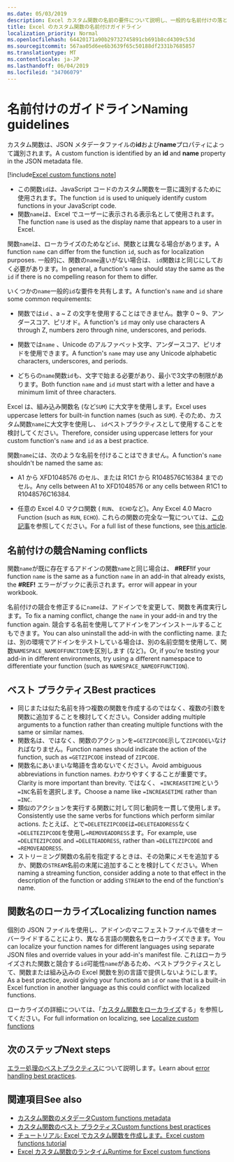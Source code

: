 ```yaml
---
ms.date: 05/03/2019
description: Excel カスタム関数の名前の要件について説明し、一般的な名前付けの落とし穴を回避します。
title: Excel のカスタム関数の名前付けガイドライン
localization_priority: Normal
ms.openlocfilehash: 64420171a90b29732745891cb691b8cd4309c53d
ms.sourcegitcommit: 567aa05d6ee6b3639f65c50188df2331b7685857
ms.translationtype: MT
ms.contentlocale: ja-JP
ms.lasthandoff: 06/04/2019
ms.locfileid: "34706079"
---
```

# <a name="naming-guidelines"></a><span data-ttu-id="01719-103">名前付けのガイドライン</span><span class="sxs-lookup"><span data-stu-id="01719-103">Naming guidelines</span></span>

<span data-ttu-id="01719-104">カスタム関数は、JSON メタデータファイルの**id**および**name**プロパティによって識別されます。</span><span class="sxs-lookup"><span data-stu-id="01719-104">A custom function is identified by an **id** and **name** property in the JSON metadata file.</span></span>

[!include[Excel custom functions note](../includes/excel-custom-functions-note.md)]

- <span data-ttu-id="01719-105">この関数`id`は、JavaScript コードのカスタム関数を一意に識別するために使用されます。</span><span class="sxs-lookup"><span data-stu-id="01719-105">The function `id` is used to uniquely identify custom functions in your JavaScript code.</span></span> 
- <span data-ttu-id="01719-106">関数`name`は、Excel でユーザーに表示される表示名として使用されます。</span><span class="sxs-lookup"><span data-stu-id="01719-106">The function `name` is used as the display name that appears to a user in Excel.</span></span> 

<span data-ttu-id="01719-107">関数`name`は、ローカライズのためなど`id`、関数とは異なる場合があります。</span><span class="sxs-lookup"><span data-stu-id="01719-107">A function `name` can differ from the function `id`, such as for localization purposes.</span></span> <span data-ttu-id="01719-108">一般的に、関数の`name`違いがない場合は、 `id`関数はと同じにしておく必要があります。</span><span class="sxs-lookup"><span data-stu-id="01719-108">In general, a function's `name` should stay the same as the `id` if there is no compelling reason for them to differ.</span></span>

<span data-ttu-id="01719-109">いくつかの`name`一般的`id`な要件を共有します。</span><span class="sxs-lookup"><span data-stu-id="01719-109">A function's `name` and `id` share some common requirements:</span></span>

- <span data-ttu-id="01719-110">関数では`id` 、a ~ Z の文字を使用することはできません。数字 0 ~ 9、アンダースコア、ピリオド。</span><span class="sxs-lookup"><span data-stu-id="01719-110">A function's `id` may only use characters A through Z, numbers zero through nine, underscores, and periods.</span></span>

- <span data-ttu-id="01719-111">関数では`name` 、Unicode のアルファベット文字、アンダースコア、ピリオドを使用できます。</span><span class="sxs-lookup"><span data-stu-id="01719-111">A function's `name` may use any Unicode alphabetic characters, underscores, and periods.</span></span>

- <span data-ttu-id="01719-112">どちらの`name`関数`id`も、文字で始まる必要があり、最小で3文字の制限があります。</span><span class="sxs-lookup"><span data-stu-id="01719-112">Both function `name` and `id` must start with a letter and have a minimum limit of three characters.</span></span>

<span data-ttu-id="01719-113">Excel は、組み込み関数名 (など`SUM`) に大文字を使用します。</span><span class="sxs-lookup"><span data-stu-id="01719-113">Excel uses uppercase letters for built-in function names (such as `SUM`).</span></span> <span data-ttu-id="01719-114">そのため、カスタム関数`name`に大文字を使用し、 `id`ベストプラクティスとして使用することを検討してください。</span><span class="sxs-lookup"><span data-stu-id="01719-114">Therefore, consider using uppercase letters for your custom function's `name` and `id` as a best practice.</span></span>

<span data-ttu-id="01719-115">関数`name`には、次のような名前を付けることはできません。</span><span class="sxs-lookup"><span data-stu-id="01719-115">A function's `name` shouldn't be named the same as:</span></span>

- <span data-ttu-id="01719-116">A1 から XFD1048576 のセル、または R1C1 から R1048576C16384 までのセル。</span><span class="sxs-lookup"><span data-stu-id="01719-116">Any cells between A1 to XFD1048576 or any cells between R1C1 to R1048576C16384.</span></span>

- <span data-ttu-id="01719-117">任意の Excel 4.0 マクロ関数 ( `RUN`、 `ECHO`など)。</span><span class="sxs-lookup"><span data-stu-id="01719-117">Any Excel 4.0 Macro Function (such as `RUN`, `ECHO`).</span></span>  <span data-ttu-id="01719-118">これらの関数の完全な一覧については、[この記事](https://www.microsoft.com/en-us/download/details.aspx?id=1465)を参照してください。</span><span class="sxs-lookup"><span data-stu-id="01719-118">For a full list of these functions, see [this article](https://www.microsoft.com/en-us/download/details.aspx?id=1465).</span></span>

## <a name="naming-conflicts"></a><span data-ttu-id="01719-119">名前付けの競合</span><span class="sxs-lookup"><span data-stu-id="01719-119">Naming conflicts</span></span>

<span data-ttu-id="01719-120">関数`name`が既に存在するアドインの関数`name`と同じ場合は、 **#REF!**</span><span class="sxs-lookup"><span data-stu-id="01719-120">If your function `name` is the same as a function `name` in an add-in that already exists, the **#REF!**</span></span> <span data-ttu-id="01719-121">エラーがブックに表示されます。</span><span class="sxs-lookup"><span data-stu-id="01719-121">error will appear in your workbook.</span></span>

<span data-ttu-id="01719-122">名前付けの競合を修正するに`name`は、アドインでを変更して、関数を再度実行します。</span><span class="sxs-lookup"><span data-stu-id="01719-122">To fix a naming conflict, change the `name` in your add-in and try the function again.</span></span> <span data-ttu-id="01719-123">競合する名前を使用してアドインをアンインストールすることもできます。</span><span class="sxs-lookup"><span data-stu-id="01719-123">You can also uninstall the add-in with the conflicting name.</span></span> <span data-ttu-id="01719-124">または、別の環境でアドインをテストしている場合は、別の名前空間を使用して、関数`NAMESPACE_NAMEOFFUNCTION`を区別します (など)。</span><span class="sxs-lookup"><span data-stu-id="01719-124">Or, if you're testing your add-in in different environments, try using a different namespace to differentiate your function (such as `NAMESPACE_NAMEOFFUNCTION`).</span></span>

## <a name="best-practices"></a><span data-ttu-id="01719-125">ベスト プラクティス</span><span class="sxs-lookup"><span data-stu-id="01719-125">Best practices</span></span>

- <span data-ttu-id="01719-126">同じまたは似た名前を持つ複数の関数を作成するのではなく、複数の引数を関数に追加することを検討してください。</span><span class="sxs-lookup"><span data-stu-id="01719-126">Consider adding multiple arguments to a function rather than creating multiple functions with the same or similar names.</span></span>
- <span data-ttu-id="01719-127">関数名は、ではなく、関数のアクションを`=GETZIPCODE`示して`ZIPCODE`いなければなりません。</span><span class="sxs-lookup"><span data-stu-id="01719-127">Function names should indicate the action of the function, such as `=GETZIPCODE` instead of `ZIPCODE`.</span></span>
- <span data-ttu-id="01719-128">関数名にあいまいな略語を含めないでください。</span><span class="sxs-lookup"><span data-stu-id="01719-128">Avoid ambiguous abbreviations in function names.</span></span> <span data-ttu-id="01719-129">わかりやすくすることが重要です。</span><span class="sxs-lookup"><span data-stu-id="01719-129">Clarity is more important than brevity.</span></span> <span data-ttu-id="01719-130">ではなく、 `=INCREASETIME`という`=INC`名前を選択します。</span><span class="sxs-lookup"><span data-stu-id="01719-130">Choose a name like `=INCREASETIME` rather than `=INC`.</span></span>
- <span data-ttu-id="01719-131">類似のアクションを実行する関数に対して同じ動詞を一貫して使用します。</span><span class="sxs-lookup"><span data-stu-id="01719-131">Consistently use the same verbs for functions which perform similar actions.</span></span> <span data-ttu-id="01719-132">たとえば、とで`=DELETEZIPCODE`は`=DELETEADDRESS`なく`=DELETEZIPCODE`を使用し`=REMOVEADDRESS`ます。</span><span class="sxs-lookup"><span data-stu-id="01719-132">For example, use `=DELETEZIPCODE` and `=DELETEADDRESS`, rather than `=DELETEZIPCODE` and `=REMOVEADDRESS`.</span></span>
- <span data-ttu-id="01719-133">ストリーミング関数の名前を指定するときは、その効果にメモを追加するか、関数の`STREAM`名前の末尾に追加することを検討してください。</span><span class="sxs-lookup"><span data-stu-id="01719-133">When naming a streaming function, consider adding a note to that effect in the description of the function or adding `STREAM` to the end of the function's name.</span></span>

## <a name="localizing-function-names"></a><span data-ttu-id="01719-134">関数名のローカライズ</span><span class="sxs-lookup"><span data-stu-id="01719-134">Localizing function names</span></span>

<span data-ttu-id="01719-135">個別の JSON ファイルを使用し、アドインのマニフェストファイルで値をオーバーライドすることにより、異なる言語の関数名をローカライズできます。</span><span class="sxs-lookup"><span data-stu-id="01719-135">You can localize your function names for different languages using separate JSON files and override values in your add-in's manifest file.</span></span> <span data-ttu-id="01719-136">これはローカライズされた関数と競合する`id`可能性`name`があるため、ベストプラクティスとして、関数または組み込みの Excel 関数を別の言語で提供しないようにします。</span><span class="sxs-lookup"><span data-stu-id="01719-136">As a best practice, avoid giving your functions an `id` or `name` that is a built-in Excel function in another language as this could conflict with localized functions.</span></span>

<span data-ttu-id="01719-137">ローカライズの詳細については、「[カスタム関数をローカライズ](custom-functions-localize.md)する」を参照してください。</span><span class="sxs-lookup"><span data-stu-id="01719-137">For full information on localizing, see [Localize custom functions](custom-functions-localize.md)</span></span>

## <a name="next-steps"></a><span data-ttu-id="01719-138">次のステップ</span><span class="sxs-lookup"><span data-stu-id="01719-138">Next steps</span></span>
<span data-ttu-id="01719-139">[エラー処理のベストプラクティス](custom-functions-errors.md)について説明します。</span><span class="sxs-lookup"><span data-stu-id="01719-139">Learn about [error handling best practices](custom-functions-errors.md).</span></span>

## <a name="see-also"></a><span data-ttu-id="01719-140">関連項目</span><span class="sxs-lookup"><span data-stu-id="01719-140">See also</span></span>

* [<span data-ttu-id="01719-141">カスタム関数のメタデータ</span><span class="sxs-lookup"><span data-stu-id="01719-141">Custom functions metadata</span></span>](custom-functions-json.md)
* [<span data-ttu-id="01719-142">カスタム関数のベスト プラクティス</span><span class="sxs-lookup"><span data-stu-id="01719-142">Custom functions best practices</span></span>](custom-functions-best-practices.md)
* [<span data-ttu-id="01719-143">チュートリアル: Excel でカスタム関数を作成します。</span><span class="sxs-lookup"><span data-stu-id="01719-143">Excel custom functions tutorial</span></span>](../tutorials/excel-tutorial-create-custom-functions.md)
* [<span data-ttu-id="01719-144">Excel カスタム関数のランタイム</span><span class="sxs-lookup"><span data-stu-id="01719-144">Runtime for Excel custom functions</span></span>](custom-functions-runtime.md)
